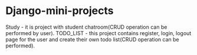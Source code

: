# Django-mini-projects

Study - it is project with student chatroom(CRUD operation can be performed by user).
TODO_LIST - this project contains register, login, logout page for the user and create their own todo list(CRUD operation can be performed).
